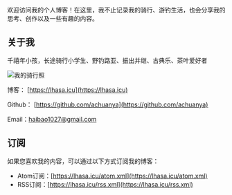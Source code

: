 <br/>

欢迎访问我的个人博客！在这里，我不止记录我的骑行、游钓生活，也会分享我的思考、创作以及一些有趣的内容。

## 关于我

千禧年小孩，长途骑行小学生、野钓路亚、振出并继、古典乐、茶叶爱好者

<img src="/images/my-photo.jpg" title="我的骑行照" />

博客：
[https://lhasa.icu](https://lhasa.icu)

Github：
[https://github.com/achuanya](https://github.com/achuanya)

Email：haibao1027@gmail.com

## 订阅

如果您喜欢我的内容，可以通过以下方式订阅我的博客：  
- Atom订阅：[https://lhasa.icu/atom.xml](https://lhasa.icu/atom.xml) 
- RSS订阅：[https://lhasa.icu/rss.xml](https://lhasa.icu/rss.xml)